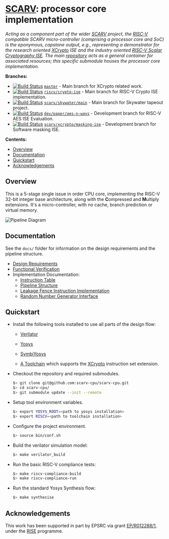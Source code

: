# [SCARV](https://github.com/scarv/scarv): processor core implementation 

<!--- -------------------------------------------------------------------- --->

*Acting as a component part of the wider
[SCARV](https://www.scarv.org)
project,
the
[RISC-V](https://riscv.org)
compatible SCARV micro-controller
(comprising a processor core and SoC)
is the eponymous, capstone output,
e.g., representing a demonstrator for the
research oriented
[XCrypto](https://github.com/scarv/xcrypto)
ISE
and the industry oriented [RISC-V Scalar Cryptography ISE](https://github.com/riscv/riscv-crypto).
The main
[repository](https://github.com/scarv/scarv)
acts as a general container for associated resources;
this specific submodule houses
the 
processor core
implementation.*

<!--- -------------------------------------------------------------------- --->

**Branches:**
- [![Build Status](https://travis-ci.org/scarv/scarv-cpu.svg?branch=master)](https://travis-ci.org/scarv/scarv-cpu)
  [`master`](https://github.com/scarv/scarv-cpu/) - 
  Main branch for XCrypto related work.
- [![Build Status](https://travis-ci.org/scarv/scarv-cpu.svg?branch=riscv%2Fcrypto-ise)](https://travis-ci.org/scarv/scarv-cpu/branches)
  [`riscv/crypto-ise`](https://github.com/scarv/scarv-cpu/tree/riscv/crypto-ise) - 
  Main branch for RISC-V Crypto ISE implementation.
- [![Build Status](https://travis-ci.org/scarv/scarv-cpu.svg?branch=scarv%2Fskywater%2Fmain)](https://travis-ci.org/scarv/scarv-cpu/branches)
  [`scarv/skywater/main`](https://github.com/scarv/scarv-cpu/tree/scarv/skywater/main) - 
  Main branch for Skywater tapeout project.
- [![Build Status](https://travis-ci.org/scarv/scarv-cpu.svg?branch=dev%2Fpaper%2Faes-n-ways)](https://travis-ci.org/scarv/scarv-cpu/branches)
  [`dev/paper/aes-n-ways`](https://github.com/scarv/scarv-cpu/tree/dev/paper/aes-n-ways) - 
  Development branch for RISC-V AES ISE Evaluation.
- [![Build Status](https://travis-ci.org/scarv/scarv-cpu.svg?branch=scarv%2Fxcrypto%2Fmasking-ise)](https://travis-ci.org/scarv/scarv-cpu/branches)
  [`scarv/xcrypto/masking-ise`](https://github.com/scarv/scarv-cpu/tree/scarv/xcrypto/masking-ise) - 
  Development branch for Software masking ISE.

<!--- -------------------------------------------------------------------- --->

**Contents:**
- [Overview](#Overview)
- [Documentation](#Documentation)
- [Quickstart](#Quickstart)
- [Acknowledgements](#Acknowledgements)

## Overview

This is a 5-stage single issue in order CPU core, implementing the
RISC-V 32-bit integer base architecture, along with the **C**ompressed
and **M**ultiply extensions.
It's a micro-controller, with no cache, branch prediction or
virtual memory.

![Pipeline Diagram](docs/scarv-cpu-uarch.png)

## Documentation

See the `docs/` folder for information on the design requirements and
the pipeline structure.

- [Design Requirements](docs/requirements.md)
- [Functional Verification](docs/verification.md)
- Implementation Documentation:
  - [Instruction Table](docs/instr-table.md)
  - [Pipeline Structure](docs/pipeline.md)
  - [Leakage Fence Instruction Implementation](docs/leakage-fence.md)
  - [Random Number Generator Interface](docs/rng-interface.md)

## Quickstart

- Install the following tools installed to use all parts of the
  design flow:

  - [Verilator](https://www.veripool.org/projects/verilator/)

  - [Yosys](http://www.clifford.at/yosys/)

  - [SymbiYosys](https://symbiyosys.readthedocs.io/en/latest/index.html)

  - [A Toolchain](https://github.com/scarv/riscv-gnu-toolchain) which
    supports the
    [XCrypto](https://github.com/scarv/xcrypto)
    instruction set extension.

- Checkout the repository and required submodules.

    ```sh
    $> git clone git@github.com:scarv-cpu/scarv-cpu.git
    $> cd scarv-cpu/
    $> git submodule update --init --remote
    ```

- Setup tool environment variables.

    ```sh
    $> export YOSYS_ROOT=<path to yosys installation>
    $> export RISCV=<path to toolchain installation>
    ```

- Configure the project environment.

    ```sh
    $> source bin/conf.sh
    ```

- Build the verilator simulation model:

    ```sh
    $> make verilator_build
    ```

- Run the basic RISC-V compliance tests:

    ```sh
    $> make riscv-compliance-build
    $> make riscv-compliance-run
    ```

- Run the standard Yosys Synthesis flow:

    ```sh
    $> make synthesise
    ```

<!--- -------------------------------------------------------------------- --->

## Acknowledgements

This work has been supported in part by EPSRC via grant 
[EP/R012288/1](https://gow.epsrc.ukri.org/NGBOViewGrant.aspx?GrantRef=EP/R012288/1),
under the [RISE](http://www.ukrise.org) programme.

<!--- -------------------------------------------------------------------- --->
